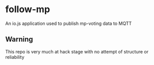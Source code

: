 # follow-mp
An io.js application used to publish mp-voting data to MQTT

## Warning
This repo is very much at hack stage with no attempt of structure or reliability

